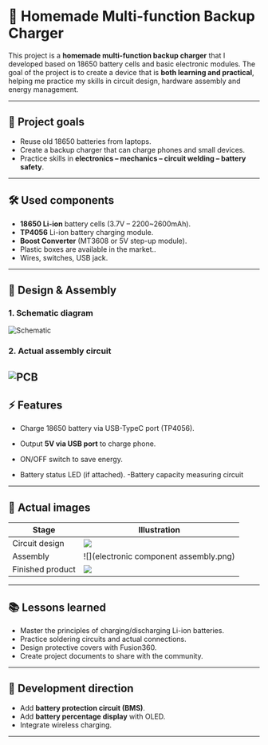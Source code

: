 # 🔋 Homemade Multi-function Backup Charger

This project is a **homemade multi-function backup charger** that I developed based on 18650 battery cells and basic electronic modules.
The goal of the project is to create a device that is **both learning and practical**, helping me practice my skills in circuit design, hardware assembly and energy management.

---

## 🎯 Project goals
- Reuse old 18650 batteries from laptops.
- Create a backup charger that can charge phones and small devices.
- Practice skills in **electronics – mechanics – circuit welding – battery safety**.

---

## 🛠️ Used components
- **18650 Li-ion** battery cells (3.7V – 2200~2600mAh).
- **TP4056** Li-ion battery charging module.
- **Boost Converter** (MT3608 or 5V step-up module).
- Plastic boxes are available in the market..
- Wires, switches, USB jack.
---

## 🔧 Design & Assembly
### 1. Schematic diagram
![Schematic](images/schematic.png)

### 2. Actual assembly circuit
![PCB](images/pcb.png)
---

## ⚡ Features
- Charge 18650 battery via USB-TypeC port (TP4056).

- Output **5V via USB port** to charge phone.

- ON/OFF switch to save energy.
- Battery status LED (if attached).
-Battery capacity measuring circuit
---

## 📸 Actual images
| Stage | Illustration |
|-----------|--------------|
| Circuit design | ![](images/board.jpg) |
| Assembly | ![](electronic component assembly.png) |
| Finished product | ![](images/final.jpg) |

---

## 📚 Lessons learned
- Master the principles of charging/discharging Li-ion batteries.
- Practice soldering circuits and actual connections.
- Design protective covers with Fusion360.
- Create project documents to share with the community.

---

## 🚀 Development direction
- Add **battery protection circuit (BMS)**.
- Add **battery percentage display** with OLED.
- Integrate wireless charging.

---
